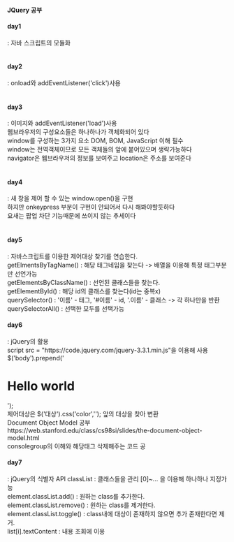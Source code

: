 #### JQuery 공부

<h4>day1</h4>
: 자바 스크립트의 모듈화 </br>
</br>

<h4>day2</h4>
: onload와 addEventListener('click')사용</br>
</br>

<h4>day3</h4>
: 이미지와 addEventListener('load')사용</br>
웹브라우저의 구성요소들은 하나하나가 객체화되어 있다</br>
window를 구성하는 3가지 요소 DOM, BOM, JavaScript 이해 필수</br>
window는 전역객체이므로 모든 객체들의 앞에 붙어있으며 생략가능하다</br>
navigator은 웹브라우저의 정보를 보여주고 location은 주소를 보여준다</br>
</br>

<h4>day4</h4>
: 새 창을 제어 할 수 있는 window.open()을 구현</br>
하지만 onkeypress 부분이 구현이 안되어서 다시 해봐야할듯하다</br>
요새는 팝업 차단 기능때문에 쓰이지 않는 추세이다</br>
</br>

<h4>day5</h4>
: 자바스크립트를 이용한 제어대상 찾기를 연습한다.</br>
getElmentsByTagName() : 해당 태그네임을 찾는다 -> 배열을 이용해 특정 태그부분만 선언가능</br>
getElementsByClassName() : 선언된 클래스들을 찾는다.</br>
getElementById() : 해당 id의 클래스를 찾는다(id는 중복x)</br>
querySelector() : '이름' - 태그, '#이름' - id, '.이름' - 클래스 -> 각 하나만을 반환</br>
querySelectorAll() : 선택한 모두를 선택가능</br>

<h4>day6</h4>
: jQuery의 활용</br>
script src = "https://code.jquery.com/jquery-3.3.1.min.js"을 이용해 사용</br>
$('body').prepend('<h1>Hello world</h1>');</br>
제어대상은 $('대상').css('color',''); 앞의 대상을 찾아 변환</br>
Document Object Model 공부 https://web.stanford.edu/class/cs98si/slides/the-document-object-model.html </br>
consolegroup의 이해와 해당태그 삭제해주는 코드 공</br>

<h4>day7</h4>
: jQuery의 식별자 API
classList : 클래스들을 관리 [0]~... 을 이용해 하나하나 지정가능</br>
element.classList.add() : 원하는 class를 추가한다.</br>
element.classList.remove() : 원하는 class를 제거한다.</br>
element.classList.toggle() : class내에 대상이 존재하지 않으면 추가 존재한다면 제거.</br>
list[i].textContent : 내용 조회에 이용</br>
